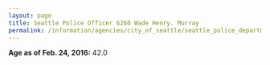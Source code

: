```yaml
---
layout: page
title: Seattle Police Officer 6260 Wade Henry. Murray
permalink: /information/agencies/city_of_seattle/seattle_police_department/copbook/6260/
---
```


**Age as of Feb. 24, 2016:** 42.0
